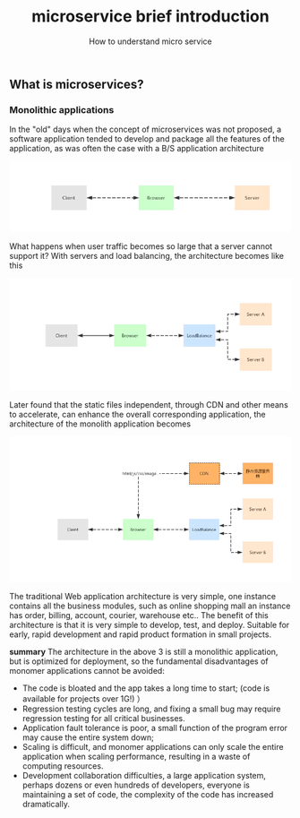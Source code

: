 ﻿---
layout: post
title: microservice brief introduction
subtitle: How to understand micro service
tags: [technology]
comments: true
---


## What is microservices?


### Monolithic applications

In the "old" days when the concept of microservices was not proposed, 
a software application tended to develop and package all the features of the application, 
as was often the case with a B/S application architecture

![Crepe](/img/microservice/p001.png)

What happens when user traffic becomes so large that a server cannot support it? 
With servers and load balancing, the architecture becomes like this

![Crepe](/img/microservice/p002.png)

Later found that the static files independent, through CDN and other means to accelerate, 
can enhance the overall corresponding application, 
the architecture of the monolith application becomes

![Crepe](/img/microservice/p003.png)

The traditional Web application architecture is very simple, 
one instance contains all the business modules, 
such as online shopping mall an instance has order, billing, account, courier, warehouse etc.. 
The benefit of this architecture is that it is very simple to develop, test, and deploy. 
Suitable for early, rapid development and rapid product formation in small projects.

**summary**
The architecture in the above 3 is still a monolithic application, 
but is optimized for deployment, 
so the fundamental disadvantages of monomer applications cannot be avoided:
  - The code is bloated and the app takes a long time to start; (code is available for projects over 1G!) ）
  - Regression testing cycles are long, and fixing a small bug may require regression testing for all critical businesses.
  - Application fault tolerance is poor, a small function of the program error may cause the entire system down;
  - Scaling is difficult, and monomer applications can only scale the entire application when scaling performance, resulting in a waste of computing resources.
  - Development collaboration difficulties, a large application system, perhaps dozens or even hundreds of developers, everyone is maintaining a set of code, the complexity of the code has increased dramatically.
